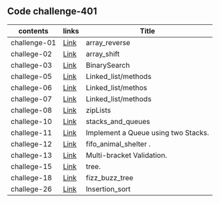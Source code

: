 
## Code challenge-401

|**contents**| **links**             |   **Title**|
|---         |---                     |    ---     |
|  challenge-01 | [Link](/data_structures_and_algorithms_python/challenges/array_reverse)    | array_reverse   |
|  challege-02 | [Link](/data_structures_and_algorithms_python/challenges/array_shift)    |array_shift  |
|  challege-03 | [Link](/data_structures_and_algorithms_python/challenges/BinarySearch)    |BinarySearch|
|  challege-05 | [Link](/data_structures_and_algorithms_python/data_structure/linked_list)    |Linked_list/methods  |
|  challege-06 | [Link](/data_structures_and_algorithms_python/data_structure/linked_list)    |Linked_list/methos  |
|  challege-07 | [Link](/data_structures_and_algorithms_python/data_structure/linked_list)    |Linked_list/methods  |
|  challege-08| [Link](/data_structures_and_algorithms_python/data_structure/linked_list)    |zipLists |
|  challege-10 | [Link](/data_structures_and_algorithms_python/data_structure/stacks_and_queues)    |stacks_and_queues |
|  challege-11 | [Link](/data_structures_and_algorithms_python/data_structure/stacks_and_queues)    |Implement a Queue using two Stacks. |
|  challege-12 | [Link](/data_structures_and_algorithms_python/challenges/fifo_animal_shelter)|fifo_animal_shelter . |
|  challege-13 | [Link](/data_structures_and_algorithms_python/challenges/multi_bracket_validation)|Multi-bracket Validation. |
|  challege-15 | [Link](/data_structures_and_algorithms_python/data_structure/tree)|tree. |
|  challege-18 | [Link](/data_structures_and_algorithms_python/challenges/fizz_buzz_tree)|fizz_buzz_tree|
|  challege-26 | [Link](/data_structures_and_algorithms_python/challenges/Insertion_sort)  |Insertion_sort|



    




